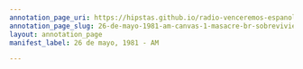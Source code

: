 ```yaml
---
annotation_page_uri: https://hipstas.github.io/radio-venceremos-espanol/annotations/26-de-mayo-1981-am-canvas-1-masacre-br-sobreviviente.json
annotation_page_slug: 26-de-mayo-1981-am-canvas-1-masacre-br-sobreviviente
layout: annotation_page
manifest_label: 26 de mayo, 1981 - AM

---
```

